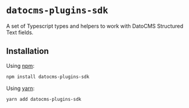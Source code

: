 # `datocms-plugins-sdk`

A set of Typescript types and helpers to work with DatoCMS Structured Text fields.

## Installation

Using [npm](http://npmjs.org/):

```sh
npm install datocms-plugins-sdk
```

Using [yarn](https://yarnpkg.com/):

```sh
yarn add datocms-plugins-sdk
```
